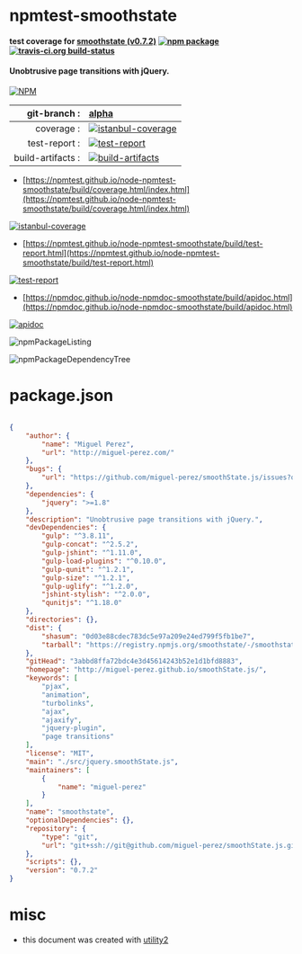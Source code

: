 # npmtest-smoothstate

#### test coverage for  [smoothstate (v0.7.2)](http://miguel-perez.github.io/smoothState.js/)  [![npm package](https://img.shields.io/npm/v/npmtest-smoothstate.svg?style=flat-square)](https://www.npmjs.org/package/npmtest-smoothstate) [![travis-ci.org build-status](https://api.travis-ci.org/npmtest/node-npmtest-smoothstate.svg)](https://travis-ci.org/npmtest/node-npmtest-smoothstate)

#### Unobtrusive page transitions with jQuery.

[![NPM](https://nodei.co/npm/smoothstate.png?downloads=true&downloadRank=true&stars=true)](https://www.npmjs.com/package/smoothstate)

| git-branch : | [alpha](https://github.com/npmtest/node-npmtest-smoothstate/tree/alpha)|
|--:|:--|
| coverage : | [![istanbul-coverage](https://npmtest.github.io/node-npmtest-smoothstate/build/coverage.badge.svg)](https://npmtest.github.io/node-npmtest-smoothstate/build/coverage.html/index.html)|
| test-report : | [![test-report](https://npmtest.github.io/node-npmtest-smoothstate/build/test-report.badge.svg)](https://npmtest.github.io/node-npmtest-smoothstate/build/test-report.html)|
| build-artifacts : | [![build-artifacts](https://npmtest.github.io/node-npmtest-smoothstate/glyphicons_144_folder_open.png)](https://github.com/npmtest/node-npmtest-smoothstate/tree/gh-pages/build)|

- [https://npmtest.github.io/node-npmtest-smoothstate/build/coverage.html/index.html](https://npmtest.github.io/node-npmtest-smoothstate/build/coverage.html/index.html)

[![istanbul-coverage](https://npmtest.github.io/node-npmtest-smoothstate/build/screenCapture.buildCi.browser.%252Ftmp%252Fbuild%252Fcoverage.lib.html.png)](https://npmtest.github.io/node-npmtest-smoothstate/build/coverage.html/index.html)

- [https://npmtest.github.io/node-npmtest-smoothstate/build/test-report.html](https://npmtest.github.io/node-npmtest-smoothstate/build/test-report.html)

[![test-report](https://npmtest.github.io/node-npmtest-smoothstate/build/screenCapture.buildCi.browser.%252Ftmp%252Fbuild%252Ftest-report.html.png)](https://npmtest.github.io/node-npmtest-smoothstate/build/test-report.html)

- [https://npmdoc.github.io/node-npmdoc-smoothstate/build/apidoc.html](https://npmdoc.github.io/node-npmdoc-smoothstate/build/apidoc.html)

[![apidoc](https://npmdoc.github.io/node-npmdoc-smoothstate/build/screenCapture.buildCi.browser.%252Ftmp%252Fbuild%252Fapidoc.html.png)](https://npmdoc.github.io/node-npmdoc-smoothstate/build/apidoc.html)

![npmPackageListing](https://npmtest.github.io/node-npmtest-smoothstate/build/screenCapture.npmPackageListing.svg)

![npmPackageDependencyTree](https://npmtest.github.io/node-npmtest-smoothstate/build/screenCapture.npmPackageDependencyTree.svg)



# package.json

```json

{
    "author": {
        "name": "Miguel Perez",
        "url": "http://miguel-perez.com/"
    },
    "bugs": {
        "url": "https://github.com/miguel-perez/smoothState.js/issues?q=is%3Aopen+is%3Aissue+label%3Abug"
    },
    "dependencies": {
        "jquery": ">=1.8"
    },
    "description": "Unobtrusive page transitions with jQuery.",
    "devDependencies": {
        "gulp": "^3.8.11",
        "gulp-concat": "^2.5.2",
        "gulp-jshint": "^1.11.0",
        "gulp-load-plugins": "^0.10.0",
        "gulp-qunit": "^1.2.1",
        "gulp-size": "^1.2.1",
        "gulp-uglify": "^1.2.0",
        "jshint-stylish": "^2.0.0",
        "qunitjs": "^1.18.0"
    },
    "directories": {},
    "dist": {
        "shasum": "0d03e88cdec783dc5e97a209e24ed799f5fb1be7",
        "tarball": "https://registry.npmjs.org/smoothstate/-/smoothstate-0.7.2.tgz"
    },
    "gitHead": "3abbd8ffa72bdc4e3d45614243b52e1d1bfd8883",
    "homepage": "http://miguel-perez.github.io/smoothState.js/",
    "keywords": [
        "pjax",
        "animation",
        "turbolinks",
        "ajax",
        "ajaxify",
        "jquery-plugin",
        "page transitions"
    ],
    "license": "MIT",
    "main": "./src/jquery.smoothState.js",
    "maintainers": [
        {
            "name": "miguel-perez"
        }
    ],
    "name": "smoothstate",
    "optionalDependencies": {},
    "repository": {
        "type": "git",
        "url": "git+ssh://git@github.com/miguel-perez/smoothState.js.git"
    },
    "scripts": {},
    "version": "0.7.2"
}
```



# misc
- this document was created with [utility2](https://github.com/kaizhu256/node-utility2)
